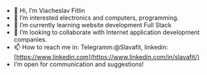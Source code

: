 - 👋 Hi, I’m Viacheslav Fitlin
- 👀 I’m interested electronics and computers, programming.
- 🌱 I’m currently learning website development Full Stack
- 💞️ I’m looking to collaborate with Internet application development companies.
- 📫 How to reach me in: Telegramm:@Slavafit, linkedin: [https://www.linkedin.com](https://www.linkedin.com/in/slavafit/)
- I’m open for communication and suggestions!
